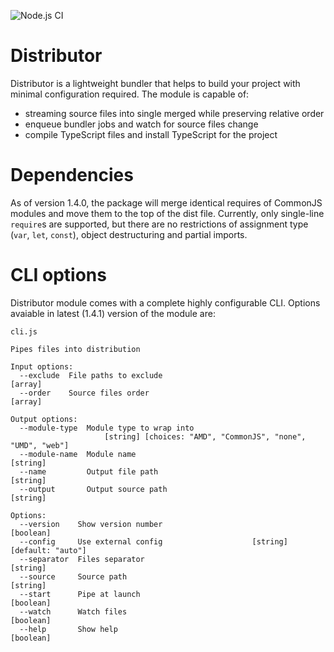 ![Node.js CI](https://github.com/Oaphi/distributor/workflows/Node.js%20CI/badge.svg)

# Distributor

Distributor is a lightweight bundler that helps to build your project with minimal configuration required.
The module is capable of:

- streaming source files into single merged while preserving relative order
- enqueue bundler jobs and watch for source files change
- compile TypeScript files and install TypeScript for the project

# Dependencies

As of version 1.4.0, the package will merge identical requires of CommonJS modules and move them to the top of the dist file. Currently, only single-line `require`s are supported, but there are no restrictions of assignment type (`var`, `let`, `const`), object destructuring and partial imports.

# CLI options

Distributor module comes with a complete highly configurable CLI.
Options avaiable in latest (1.4.1) version of the module are:

````
cli.js

Pipes files into distribution

Input options:
  --exclude  File paths to exclude                                       [array]
  --order    Source files order                                          [array]

Output options:
  --module-type  Module type to wrap into
                     [string] [choices: "AMD", "CommonJS", "none", "UMD", "web"]
  --module-name  Module name                                            [string]
  --name         Output file path                                       [string]
  --output       Output source path                                     [string]

Options:
  --version    Show version number                                     [boolean]
  --config     Use external config                    [string] [default: "auto"]
  --separator  Files separator                                          [string]
  --source     Source path                                              [string]
  --start      Pipe at launch                                          [boolean]
  --watch      Watch files                                             [boolean]
  --help       Show help                                               [boolean]

````
